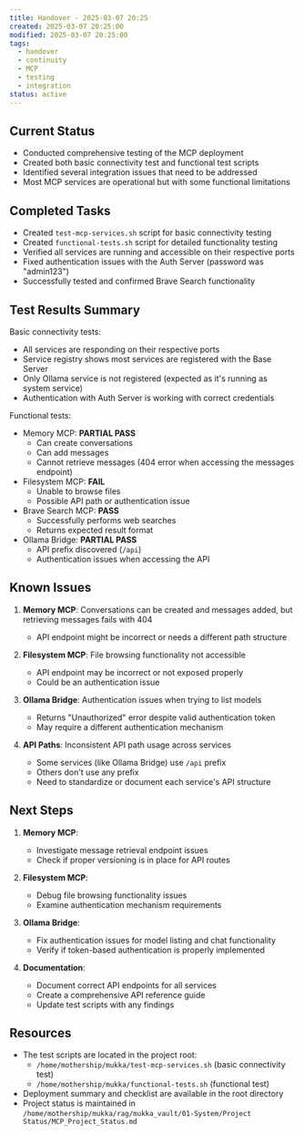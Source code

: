 ```yaml
---
title: Handover - 2025-03-07 20:25
created: 2025-03-07 20:25:00
modified: 2025-03-07 20:25:00
tags:
  - handover
  - continuity
  - MCP
  - testing
  - integration
status: active
---
```


## Current Status
- Conducted comprehensive testing of the MCP deployment
- Created both basic connectivity test and functional test scripts
- Identified several integration issues that need to be addressed
- Most MCP services are operational but with some functional limitations

## Completed Tasks
- Created `test-mcp-services.sh` script for basic connectivity testing
- Created `functional-tests.sh` script for detailed functionality testing
- Verified all services are running and accessible on their respective ports
- Fixed authentication issues with the Auth Server (password was "admin123")
- Successfully tested and confirmed Brave Search functionality

## Test Results Summary
Basic connectivity tests:
- All services are responding on their respective ports
- Service registry shows most services are registered with the Base Server
- Only Ollama service is not registered (expected as it's running as system service)
- Authentication with Auth Server is working with correct credentials

Functional tests:
- Memory MCP: **PARTIAL PASS**
  - Can create conversations
  - Can add messages
  - Cannot retrieve messages (404 error when accessing the messages endpoint)
- Filesystem MCP: **FAIL**
  - Unable to browse files
  - Possible API path or authentication issue
- Brave Search MCP: **PASS**
  - Successfully performs web searches
  - Returns expected result format
- Ollama Bridge: **PARTIAL PASS**
  - API prefix discovered (`/api`)
  - Authentication issues when accessing the API

## Known Issues
1. **Memory MCP**: Conversations can be created and messages added, but retrieving messages fails with 404
   - API endpoint might be incorrect or needs a different path structure

2. **Filesystem MCP**: File browsing functionality not accessible
   - API endpoint may be incorrect or not exposed properly
   - Could be an authentication issue

3. **Ollama Bridge**: Authentication issues when trying to list models
   - Returns "Unauthorized" error despite valid authentication token
   - May require a different authentication mechanism

4. **API Paths**: Inconsistent API path usage across services
   - Some services (like Ollama Bridge) use `/api` prefix
   - Others don't use any prefix
   - Need to standardize or document each service's API structure

## Next Steps
1. **Memory MCP**:
   - Investigate message retrieval endpoint issues
   - Check if proper versioning is in place for API routes

2. **Filesystem MCP**:
   - Debug file browsing functionality issues
   - Examine authentication mechanism requirements

3. **Ollama Bridge**:
   - Fix authentication issues for model listing and chat functionality
   - Verify if token-based authentication is properly implemented

4. **Documentation**:
   - Document correct API endpoints for all services
   - Create a comprehensive API reference guide
   - Update test scripts with any findings

## Resources
- The test scripts are located in the project root:
  - `/home/mothership/mukka/test-mcp-services.sh` (basic connectivity test)
  - `/home/mothership/mukka/functional-tests.sh` (functional test)
- Deployment summary and checklist are available in the root directory
- Project status is maintained in `/home/mothership/mukka/rag/mukka_vault/01-System/Project Status/MCP_Project_Status.md`
